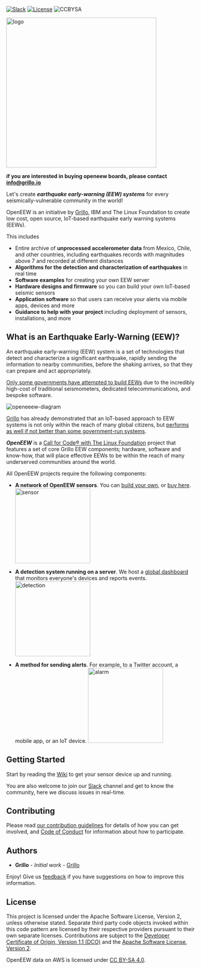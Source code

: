 [![Slack](https://img.shields.io/badge/Join-Slack-blue)](https://join.slack.com/t/openeew/shared_invite/zt-cibhc0za-XKReMPobi2DsrPusORJZVQ)
[![License](https://img.shields.io/badge/License-Apache2-blue.svg)](https://www.apache.org/licenses/LICENSE-2.0)
![CCBYSA](https://img.shields.io/badge/License-CC%20BY%20SA%204-blue)

<img src="/images/logo_2020.svg" alt="logo" width="400px"/>

**if you are interested in buying openeew boards, please contact info@grillo.io**





Let's create **_earthquake early-warning (EEW) systems_** for every seismically-vulnerable community in the world!

OpenEEW is an initiative by [Grillo](https://grillo.io), IBM and The Linux Foundation to create low cost, open source, IoT-based earthquake early warning systems (EEWs).

This includes

- Entire archive of **unprocessed accelerometer data** from Mexico, Chile, and other countries, including earthquakes records with magnitudes above 7 and recorded at different distances
- **Algorithms for the detection and characterization of earthquakes** in real time
- **Software examples** for creating your own EEW server
- **Hardware designs and firmware** so you can build your own IoT-based seismic sensors
- **Application software** so that users can receive your alerts via mobile apps, devices and more
- **Guidance to help with your project** including deployment of sensors, installations, and more

## What is an Earthquake Early-Warning (EEW)?

An earthquake early-warning (EEW) system is a set of technologies that detect and characterize a significant earthquake, rapidly sending the information to nearby communities, before the shaking arrives, so that they can prepare and act appropriately.

[Only some governments have attempted to build EEWs](http://www.unesco.org/new/en/natural-sciences/special-themes/disaster-risk-reduction/geohazard-risk-reduction/early-warning-systems/ip-eews/) due to the incredibly high-cost of traditional seismometers, dedicated telecommunications, and bespoke software.

![openeeew-diagram](https://openeew.com/static/media/landscape-darktype.9434b601.jpg)

[Grillo](https://grillo.io) has already demonstrated that an IoT-based approach to EEW systems is not only within the reach of many global citizens, but [performs as well if not better than some government-run systems](https://openeew.com/blog/eew-benchmark).

**_OpenEEW_** is a [Call for Code® with The Linux Foundation](https://www.linuxfoundation.org/projects/code-and-response/) project that features a set of core Grillo EEW components; hardware, software and know-how, that will place effective EEWs to be within the reach of many underserved communities around the world.

All OpenEEW projects require the following components:

- **A network of OpenEEW sensors**. You can [build your own](https://github.com/openeew/openeew-sensor/tree/master/pcb), or [buy here](https://www.pcbway.com/project/gifts_detail/OpenEEW_Node.html).
  <img src="/images/openeew-sensor.svg" alt="sensor" width="200"/>

- **A detection system running on a server**. We host a [global dashboard](https://dashboard.openeew.com) that monitors everyone's devices and reports events.
  <img src="/images/openeew-detection.svg" alt="detection" width="200"/>

- **A method for sending alerts**. For example, to a Twitter account, a mobile app, or an IoT device.
  <img src="/images/openeew-alarm.svg" alt="alarm" width="200"/>

## Getting Started

Start by reading the [Wiki](https://github.com/openeew/openeew/wiki) to get your sensor device up and running.

You are also welcome to join our [Slack](https://join.slack.com/t/openeew/shared_invite/zt-cibhc0za-XKReMPobi2DsrPusORJZVQ) channel and get to know the community, here we discuss issues in real-time.

## Contributing

Please read [our contribution guidelines](https://github.com/openeew/openeew/wiki/Getting-Involved) for details of how you can get involved, and [Code of Conduct](CODE_OF_CONDUCT.md) for information about how to participate.

## Authors

- **Grillo** - _Initial work_ - [Grillo](https://grillo.io)

Enjoy! Give us [feedback](https://github.com/openeew/openeew/issues) if you have suggestions on how to improve this information.

## License

This project is licensed under the Apache Software License, Version 2, unless otherwise stated. Separate third party code objects invoked within this code pattern are licensed by their respective providers pursuant to their own separate licenses. Contributions are subject to the [Developer Certificate of Origin, Version 1.1 (DCO)](https://developercertificate.org/) and the [Apache Software License, Version 2](http://www.apache.org/licenses/LICENSE-2.0.txt).

OpenEEW data on AWS is licensed under [CC BY-SA 4.0](https://creativecommons.org/licenses/by-sa/4.0/).
